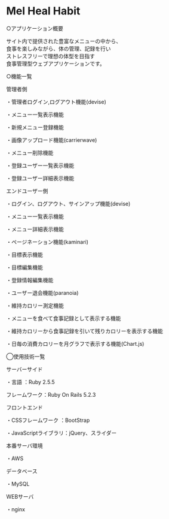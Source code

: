 # Mel Heal Habit

○アプリケーション概要

サイト内で提供された豊富なメニューの中から、<br>
食事を楽しみながら、体の管理、記録を行い<br>
ストレスフリーで理想の体型を目指す<br>
食事管理型ウェブアプリケーションです。


○機能一覧

管理者側

・管理者ログイン,ログアウト機能(devise)

・メニュー一覧表示機能

・新規メニュー登録機能

・画像アップロード機能(carrierwave)

・メニュー削除機能

・登録ユーザー一覧表示機能

・登録ユーザー詳細表示機能

エンドユーザー側

・ログイン、ログアウト、サインアップ機能(devise)

・メニュー一覧表示機能

・メニュー詳細表示機能

・ページネーション機能(kaminari)

・目標表示機能

・目標編集機能

・登録情報編集機能

・ユーザー退会機能(paranoia)

・維持カロリー測定機能

・メニューを食べて食事記録として表示する機能

・維持カロリーから食事記録を引いて残りカロリーを表示する機能

・日毎の消費カロリーを月グラフで表示する機能(Chart.js)

◯使用技術一覧

サーバーサイド

・言語 ：Ruby 2.5.5

フレームワーク：Ruby On Rails 5.2.3

フロントエンド

・CSSフレームワーク ：BootStrap

・JavaScriptライブラリ：jQuery、スライダー

本番サーバ環境

・AWS

データベース

・MySQL

WEBサーバ

・nginx

